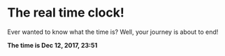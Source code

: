 # The real time clock!

Ever wanted to know what the time is? Well, your journey is about to end!

**The time is Dec 12, 2017, 23:51**